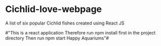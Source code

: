 # Cichlid-love-webpage
A list of six popular Cichlid fishes created using React JS  


#"This is a react application
Therefore run npm install first in the project directory
Then run npm start
Happy Aquariums"#
